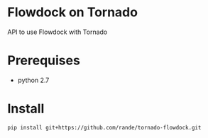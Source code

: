 Flowdock on Tornado
===================

API to use Flowdock with Tornado

Prerequises
===========

 * python 2.7

Install
=======

    pip install git+https://github.com/rande/tornado-flowdock.git

